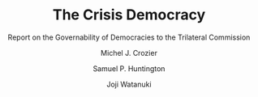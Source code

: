 ---
title: "The Crisis Democracy"
subtitle: "Report on the Governability of Democracies to the Trilateral Commission"
author:
    - Michel J. Crozier
    - Samuel P. Huntington
    - Joji Watanuki
lang: en
top-level-division: chapter
---